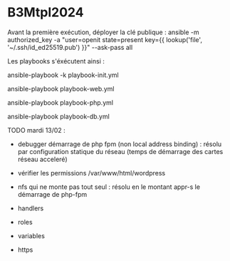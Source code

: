 # B3Mtpl2024

Avant la première exécution, déployer la clé publique :
ansible -m authorized_key -a "user=openit state=present key={{ lookup('file', '~/.ssh/id_ed25519.pub') }}" --ask-pass all

Les playbooks s'éxécutent ainsi :

ansible-playbook -k playbook-init.yml

ansible-playbook playbook-web.yml

ansible-playbook playbook-php.yml

ansible-playbook playbook-db.yml

TODO mardi 13/02 :

- debugger démarrage de php fpm (non local address binding) : résolu par configuration statique du réseau (temps de démarrage des cartes réseau acceleré)

- vérifier les permissions /var/www/html/wordpress

- nfs qui ne monte pas tout seul : résolu en le montant appr-s le démarrage de php-fpm

- handlers

- roles

- variables

- https